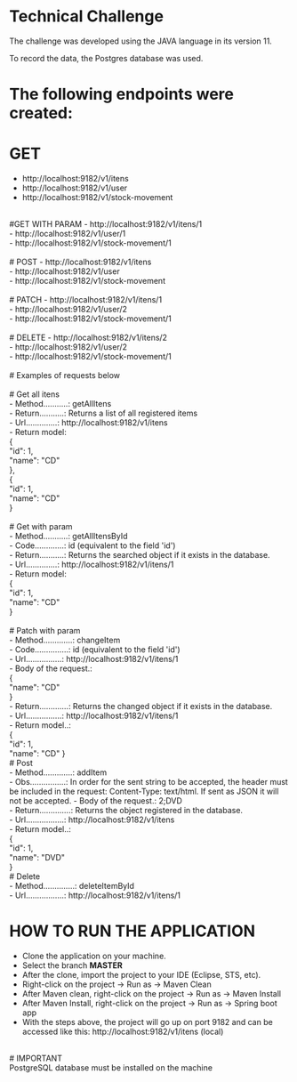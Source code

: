 # Technical Challenge
The challenge was developed using the JAVA language in its version 11.

To record the data, the Postgres database was used. 

# The following endpoints were created:<br />
# GET
  - http://localhost:9182/v1/itens<br />
  - http://localhost:9182/v1/user<br />
  - http://localhost:9182/v1/stock-movement<br /> 
<br /> 
#GET WITH PARAM
  - http://localhost:9182/v1/itens/1<br />
  - http://localhost:9182/v1/user/1<br />
  - http://localhost:9182/v1/stock-movement/1<br />
<br />
# POST
  - http://localhost:9182/v1/itens<br />
  - http://localhost:9182/v1/user<br />
  - http://localhost:9182/v1/stock-movement<br />
<br />
# PATCH
  - http://localhost:9182/v1/itens/1<br />
  - http://localhost:9182/v1/user/2<br />
  - http://localhost:9182/v1/stock-movement/1<br />
<br />
# DELETE
  - http://localhost:9182/v1/itens/2<br />
  - http://localhost:9182/v1/user/2<br />
  - http://localhost:9182/v1/stock-movement/1<br />
<br />
# Examples of requests below<br />
<br />
# Get all itens<br />
  - Method...........: getAllItens<br />
  - Return...........: Returns a list of all registered items<br />
  - Url..............: http://localhost:9182/v1/itens<br />
  - Return model:<br />
      {<br />
        "id": 1,<br />
        "name": "CD"<br />
      },<br />
      {<br />
        "id": 1,<br />
        "name": "CD"<br />
      }<br />
      <br />
# Get with param<br />
  - Method...........: getAllItensById<br />
  - Code.............: id (equivalent to the field 'id')<br />
  - Return...........: Returns the searched object if it exists in the database.<br />
  - Url..............: http://localhost:9182/v1/itens/1<br />
  - Return model:<br />
      {<br />
        "id": 1,<br />
        "name": "CD"<br />
      }<br />
      <br />
# Patch with param<br />
  - Method.............: changeItem<br />
  - Code...............: id (equivalent to the field 'id')<br />
  - Url................: http://localhost:9182/v1/itens/1<br />
  - Body of the request.:<br />
      {<br />
        "name": "CD"<br />
      }<br />
  - Return.............: Returns the changed object if it exists in the database.<br />
  - Url................: http://localhost:9182/v1/itens/1<br />
  - Return model..:<br />
      {<br />
        "id": 1,<br />
        "name": "CD"
      }<br />
# Post<br />
  - Method.............: addItem<br />
  - Obs................: In order for the sent string to be accepted, the header must be included in the request: Content-Type: text/html. If sent as JSON it will not be accepted.
  - Body of the request.: 2;DVD<br />
  - Return..............: Returns the object registered in the database.<br />
  - Url.................: http://localhost:9182/v1/itens<br />
  - Return model..:<br />
      {<br />
        "id": 1,<br />
        "name": "DVD"<br />
      }<br />
# Delete<br />
  - Method..............: deleteItemById<br />
  - Url.................: http://localhost:9182/v1/itens/1<br />
      
# HOW TO RUN THE APPLICATION<br />
- Clone the application on your machine.
- Select the branch <b>MASTER</b>
- After the clone, import the project to your IDE (Eclipse, STS, etc).
- Right-click on the project -> Run as -> Maven Clean
- After Maven clean, right-click on the project -> Run as -> Maven Install
- After Maven Install, right-click on the project -> Run as -> Spring boot app
- With the steps above, the project will go up on port 9182 and can be accessed like this: http://localhost:9182/v1/itens (local)<br />
<br />
# IMPORTANT<br />
PostgreSQL database must be installed on the machine
